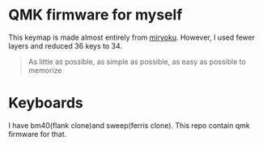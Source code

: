 # QMK firmware for myself

This keymap is made almost entirely from [miryoku](https://github.com/manna-harbour/miryoku). However, I used fewer layers and reduced 36 keys to 34.

> As little as possible, as simple as possible, as easy as possible to memorize

# Keyboards

I have bm40(flank clone)and sweep(ferris clone). This repo contain qmk firmware for that.
